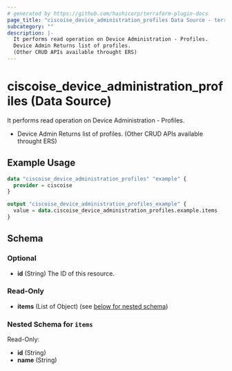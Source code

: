 ```yaml
---
# generated by https://github.com/hashicorp/terraform-plugin-docs
page_title: "ciscoise_device_administration_profiles Data Source - terraform-provider-ciscoise"
subcategory: ""
description: |-
  It performs read operation on Device Administration - Profiles.
  Device Admin Returns list of profiles.
  (Other CRUD APIs available throught ERS)
---
```


# ciscoise_device_administration_profiles (Data Source)

It performs read operation on Device Administration - Profiles.

- Device Admin Returns list of profiles.
 (Other CRUD APIs available throught ERS)

## Example Usage

```terraform
data "ciscoise_device_administration_profiles" "example" {
  provider = ciscoise
}

output "ciscoise_device_administration_profiles_example" {
  value = data.ciscoise_device_administration_profiles.example.items
}
```

<!-- schema generated by tfplugindocs -->
## Schema

### Optional

- **id** (String) The ID of this resource.

### Read-Only

- **items** (List of Object) (see [below for nested schema](#nestedatt--items))

<a id="nestedatt--items"></a>
### Nested Schema for `items`

Read-Only:

- **id** (String)
- **name** (String)


